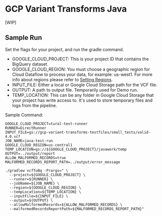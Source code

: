 # GCP Variant Transforms Java

[WIP]
## Sample Run

Set the flags for your project, and run the gradle command.


- GOOGLE_CLOUD_PROJECT: This is your project ID that contains the BigQuery dataset.
- GOOGLE_CLOUD_REGION: You must choose a geographic region for Cloud Dataflow to process your data, for example: us-west1. For more info about regions please refer to [Setting Regions](https://github.com/googlegenomics/gcp-variant-transforms/blob/master/docs/setting_region.md).
- INPUT_FILE: Either a local or Google Cloud Storage path for the VCF file.
- OUTPUT: A path to output file. Temporarily used for Demo run.
- TEMP_LOCATION: This can be any folder in Google Cloud Storage that your project has write access to. It's used to store temporary files and logs from the pipeline.

Sample Command:
```
GOOGLE_CLOUD_PROJECT=tural-test-runner
RUNNER=DirectRunner
INPUT_FILE=gs://gcp-variant-transforms-testfiles/small_tests/valid-4.0.vcf
JOB_NAME=java-test-run
GOOGLE_CLOUD_REGION=us-central1
TEMP_LOCATION=gs://${GOOGLE_CLOUD_PROJECT}/javawork/temp
OUTPUT=../output/report
ALLOW_MALFORMED_RECORDS=true
MALFORMED_RECORDS_REPORT_PATH=../output/error_message

./gradlew vcfToBq -Prargs=" \
  --project=${GOOGLE_CLOUD_PROJECT} \
  --runner=${RUNNER} \
  --jobName=${JOB_NAME} \
  --region=${GOOGLE_CLOUD_REGION} \
  --tempLocation=${TEMP_LOCATION} \
  --inputFile=${INPUT_FILE} \
  --output=${OUTPUT} \
  --allowMalformedRecords=${ALLOW_MALFORMED_RECORDS} \
  --malformedRecordsReportPath=${MALFORMED_RECORDS_REPORT_PATH}"
```